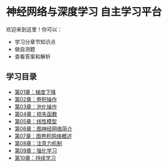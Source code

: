 # 神经网络与深度学习 自主学习平台
欢迎来到这里！你可以：
- 学习分章节知识点
- 做自测题
- 查看答案和解析

## 学习目录
- [第01章：梯度下降](chapters/01_basics.md)
- [第02章：卷积操作](chapters/02_basics.md)
- [第03章：池化操作](chapters/03_basics.md)
- [第04章：损失函数](chapters/04_basics.md)
- [第05章：线性模型](chapters/05_basics.md)
- [第06章：图神经网络简介](chapters/06_basics.md)
- [第07章：图卷积网络概述](chapters/07_basics.md)
- [第08章：注意力机制](chapters/08_basics.md)
- [第09章：强化学习](chapters/09_basics.md)
- [第10章：持续学习](chapters/10_basics.md)

